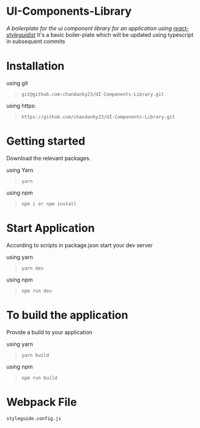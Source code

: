 # UI-Components-Library
*A boilerplate for the ui component library for an application using [react-styleguidist](https://react-styleguidist.js.org/)*
It's a basic boiler-plate which will be updated using typescript in subsequent commits


# Installation 
using git
>```git@github.com:chandanky23/UI-Components-Library.git```

using https:
>```https://github.com/chandanky23/UI-Components-Library.git```


# Getting started
Download the relevant packages.

  using Yarn
  >```yarn```

  using npm
  >```npm i or npm install```


# Start Application 
According to scripts in package.json start your dev server

  using yarn
  >```yarn dev```

  using npm 
  >```npm run dev```


# To build the application
Provide a build to your application

  using yarn
  >```yarn build```
  
  using npm
  >```npm run build```


# Webpack File
```styleguide.config.js```

